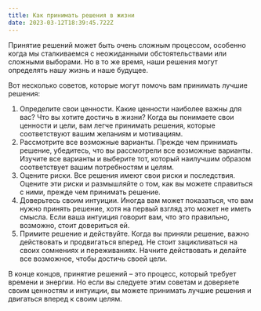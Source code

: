 ```yaml
---
title: Как принимать решения в жизни
date: 2023-03-12T18:39:45.722Z
---
```

<!--StartFragment-->

Принятие решений может быть очень сложным процессом, особенно когда мы сталкиваемся с неожиданными обстоятельствами или сложными выборами. Но в то же время, наши решения могут определять нашу жизнь и наше будущее.

Вот несколько советов, которые могут помочь вам принимать лучшие решения:

1. Определите свои ценности. Какие ценности наиболее важны для вас? Что вы хотите достичь в жизни? Когда вы понимаете свои ценности и цели, вам легче принимать решения, которые соответствуют вашим желаниям и мотивациям.
2. Рассмотрите все возможные варианты. Прежде чем принимать решение, убедитесь, что вы рассмотрели все возможные варианты. Изучите все варианты и выберите тот, который наилучшим образом соответствует вашим потребностям и целям.
3. Оцените риски. Все решения имеют свои риски и последствия. Оцените эти риски и размышляйте о том, как вы можете справиться с ними, прежде чем принимать решение.
4. Доверьтесь своим интуиции. Иногда вам может показаться, что вам нужно принять решение, хотя на первый взгляд это может не иметь смысла. Если ваша интуиция говорит вам, что это правильно, возможно, стоит довериться ей.
5. Примите решение и действуйте. Когда вы приняли решение, важно действовать и продвигаться вперед. Не стоит зацикливаться на своих сомнениях и переживаниях. Начните действовать и делайте все возможное, чтобы достичь своей цели.

В конце концов, принятие решений – это процесс, который требует времени и энергии. Но если вы следуете этим советам и доверяете своим ценностям и интуиции, вы можете принимать лучшие решения и двигаться вперед к своим целям.

<!--EndFragment-->